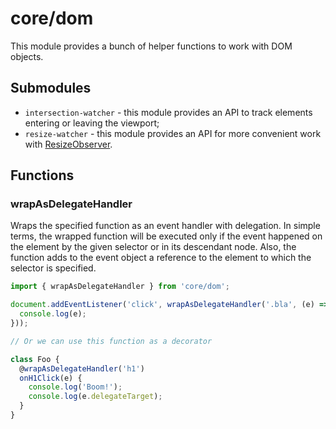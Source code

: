 # core/dom

This module provides a bunch of helper functions to work with DOM objects.

## Submodules

* `intersection-watcher` - this module provides an API to track elements entering or leaving the viewport;
* `resize-watcher` - this module provides an API for more convenient work with [ResizeObserver](https://developer.mozilla.org/en-US/docs/Web/API/ResizeObserver).

## Functions

### wrapAsDelegateHandler

Wraps the specified function as an event handler with delegation.
In simple terms, the wrapped function will be executed only if the event happened on the element by the given
selector or in its descendant node.
Also, the function adds to the event object a reference to the element to which the selector is specified.

```js
import { wrapAsDelegateHandler } from 'core/dom';

document.addEventListener('click', wrapAsDelegateHandler('.bla', (e) => {
  console.log(e);
}));

// Or we can use this function as a decorator

class Foo {
  @wrapAsDelegateHandler('h1')
  onH1Click(e) {
    console.log('Boom!');
    console.log(e.delegateTarget);
  }
}
```
